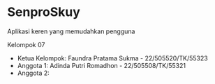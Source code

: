 # SenproSkuy
Aplikasi keren yang memudahkan pengguna

Kelompok 07
- Ketua Kelompok: Faundra Pratama Sukma - 22/505520/TK/55323
- Anggota 1: Adinda Putri Romadhon - 22/505508/TK/55321
- Anggota 2: 
